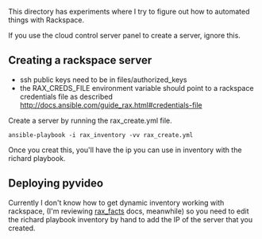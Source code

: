 This directory has experiments where I try to figure out how to
automated things with Rackspace.

If you use the cloud control server panel to create a server, ignore this.

## Creating a rackspace server

* ssh public keys need to be in files/authorized_keys
* the RAX_CREDS_FILE environment variable should point to a rackspace credentials file
  as described http://docs.ansible.com/guide_rax.html#credentials-file

Create a server by running the rax_create.yml file.

```
ansible-playbook -i rax_inventory -vv rax_create.yml 
```

Once you creat this, you'll have the ip you can use in inventory with the richard playbook.


## Deploying pyvideo

Currently I don't know how to get dynamic inventory working with
rackspace, (I'm  reviewing [rax_facts](http://docs.ansible.com/rax_facts_module.html) docs, meanwhile)
so you need to edit the richard playbook inventory by hand to add the IP
of the server that you created.
